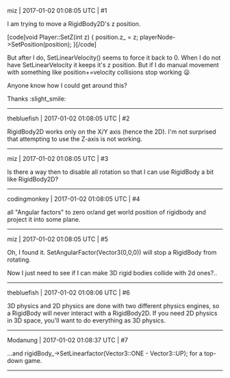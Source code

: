 miz | 2017-01-02 01:08:05 UTC | #1

I am trying to move a RigidBody2D's z position.

[code]void Player::SetZ(int z)
{
	position.z_ = z;
	playerNode->SetPosition(position);
}[/code]

 But after I do, SetLinearVelocity() seems to force it back to 0. When I do not have SetLinearVelocity it keeps it's z position. But if I do manual movement with something like position+=velocity collisions stop working :frowning:

Anyone know how I could get around this?

Thanks :slight_smile:

-------------------------

thebluefish | 2017-01-02 01:08:05 UTC | #2

RigidBody2D works only on the X/Y axis (hence the 2D). I'm not surprised that attempting to use the Z-axis is not working.

-------------------------

miz | 2017-01-02 01:08:05 UTC | #3

Is there a way then to disable all rotation so that I can use RigidBody a bit like RigidBody2D?

-------------------------

codingmonkey | 2017-01-02 01:08:05 UTC | #4

all "Angular factors" to zero
or/and get world position of rigidbody and project it into some plane.

-------------------------

miz | 2017-01-02 01:08:05 UTC | #5

Oh, I found it. SetAngularFactor(Vector3(0,0,0)) will stop a RigidBody from rotating.

Now I just need to see if I can make 3D rigid bodies collide with 2d ones?..

-------------------------

thebluefish | 2017-01-02 01:08:06 UTC | #6

3D physics and 2D physics are done with two different physics engines, so a RigidBody will never interact with a RigidBody2D. If you need 2D physics in 3D space, you'll want to do everything as 3D physics.

-------------------------

Modanung | 2017-01-02 01:08:37 UTC | #7

...and rigidBody_->SetLinearfactor(Vector3::ONE - Vector3::UP); for a top-down game.

-------------------------

